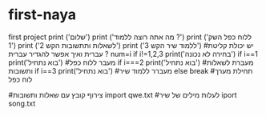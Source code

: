 # first-naya
first project
print ('שלום')
print ('מה אתה רוצה ללמוד ?')
print ('ללוח כפל השק 1')
print ('לשאלות ותתשובות הקש 2')
print ('ללמוד שיר הקש 3')
#יש יכולת קליטת עברית ואיך אפשר להגדיר עברית ?
num=i
  if i!=1,2,3
  print('בחירה לא נכונה')
  if i==1
   print('בוא נתחיל')
    #מעבר ללוח  כפל 
  if i===2
  print('בוא נתחיל')
    #מעברת לשאלות ותשובות 
  if i==3 
  print('בוא נתחיל')
    #מעברר ללמוד שיר 
  else break
#תחילת מערך לוח כפל


#צירוף קובץ עם שאלות ותשובות 
  import qwe.txt
#לעלות מילים של שיר 
  iport song.txt 
  
     
